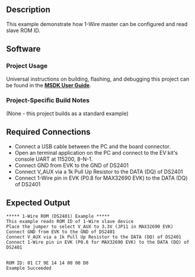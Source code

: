 ## Description

This example demonstrate how 1-Wire master can be configured and read slave ROM ID.


## Software

### Project Usage

Universal instructions on building, flashing, and debugging this project can be found in the **[MSDK User Guide](https://analogdevicesinc.github.io/msdk/USERGUIDE/)**.

### Project-Specific Build Notes

(None - this project builds as a standard example)

## Required Connections

-   Connect a USB cable between the PC and the board connector.
-   Open an terminal application on the PC and connect to the EV kit's console UART at 115200, 8-N-1.
-   Connect GND from EVK to the GND of DS2401
-   Connect V_AUX via a 1k Pull Up Resistor to the DATA (DQ) of DS2401
-   Connect 1-Wire pin in EVK (P0.8 for MAX32690 EVK) to the DATA (DQ) of DS2401

## Expected Output

```
***** 1-Wire ROM (DS2401) Example *****
This example reads ROM ID of 1-Wire slave device
Place the jumper to select V_AUX to 3.3V (JP11 in MAX32690 EVK)
Connect GND from EVK to the GND of DS2401
Connect V_AUX via a 1k Pull Up Resistor to the DATA (DQ) of DS2401
Connect 1-Wire pin in EVK (P0.8 for MAX32690 EVK) to the DATA (DQ) of DS2401


ROM ID: 01 C7 9E 14 14 00 00 D0 
Example Succeeded
```